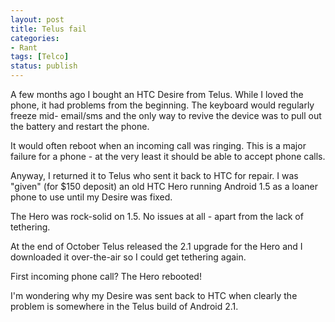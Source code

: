 ```yaml
---
layout: post
title: Telus fail
categories: 
- Rant
tags: [Telco]
status: publish
---
```


A few months ago I bought an HTC Desire from Telus. While I loved the phone,
it had problems from the beginning. The keyboard would regularly freeze mid-
email/sms and the only way to revive the device was to pull out the battery
and restart the phone.

It would often reboot when an incoming call was ringing. This is a major
failure for a phone - at the very least it should be able to accept phone
calls.

Anyway, I returned it to Telus who sent it back to HTC for repair. I was
"given" (for $150 deposit) an old HTC Hero running Android 1.5 as a loaner
phone to use until my Desire was fixed.

The Hero was rock-solid on 1.5. No issues at all - apart from the lack of
tethering.

At the end of October Telus released the 2.1 upgrade for the Hero and I
downloaded it over-the-air so I could get tethering again.

First incoming phone call? The Hero rebooted!

I'm wondering why my Desire was sent back to HTC when clearly the problem is
somewhere in the Telus build of Android 2.1.

